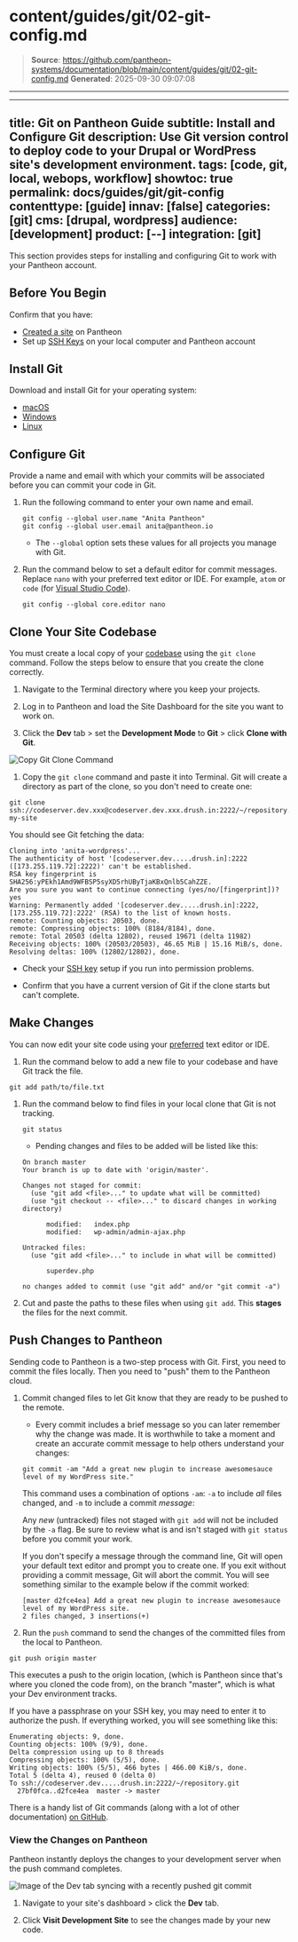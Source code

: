 # content/guides/git/02-git-config.md

> **Source**: https://github.com/pantheon-systems/documentation/blob/main/content/guides/git/02-git-config.md
> **Generated**: 2025-09-30 09:07:08

---

---
title: Git on Pantheon Guide
subtitle: Install and Configure Git
description: Use Git version control to deploy code to your Drupal or WordPress site's development environment.
tags: [code, git, local, webops, workflow]
showtoc: true
permalink: docs/guides/git/git-config
contenttype: [guide]
innav: [false]
categories: [git]
cms: [drupal, wordpress]
audience: [development]
product: [--]
integration: [git]
---

This section provides steps for installing and configuring Git to work with your Pantheon account.

## Before You Begin

Confirm that you have:

- [Created a site](/guides/legacy-dashboard/create-sites) on Pantheon
- Set up [SSH Keys](/ssh-keys) on your local computer and Pantheon account

## Install Git

Download and install Git for your operating system:

- [macOS](https://git-scm.com/download/mac)
- [Windows](https://git-scm.com/download/win)
- [Linux](https://git-scm.com/download/linux)

## Configure Git

Provide a name and email with which your commits will be associated before you can commit your code in Git.

1. Run the following command to enter your own name and email.

    ```bash{promptUser: user}
    git config --global user.name "Anita Pantheon"
    git config --global user.email anita@pantheon.io
    ```

    - The `--global` option sets these values for all projects you manage with Git.

1. Run the command below to set a default editor for commit messages. Replace `nano` with your preferred text editor or IDE. For example, `atom` or `code` (for [Visual Studio Code](/guides/local-development/visual-studio-code)).

    ```bash{promptUser: user}
    git config --global core.editor nano
    ```

## Clone Your Site Codebase

You must create a local copy of your [codebase](/guides/git/collaborative-development#git-repositories-on-pantheon) using the `git clone` command. Follow the steps below to ensure that you create the clone correctly.

1. Navigate to the Terminal directory where you keep your projects.

1. Log in to Pantheon and load the Site Dashboard for the site you want to work on.

1. Click the **<Icon icon="wrench" /> Dev** tab > set the **Development Mode** to **Git** > click **Clone with Git**.

  ![Copy Git Clone Command](../../../images/dashboard/new-dashboard/2024/_git-string.png)

1. Copy the `git clone` command and paste it into Terminal. Git will create a directory as part of the clone, so you don't need to create one:

  ```bash{promptUser: user}
  git clone ssh://codeserver.dev.xxx@codeserver.dev.xxx.drush.in:2222/~/repository.git my-site
  ```

  You should see Git fetching the data:

  ```git
  Cloning into 'anita-wordpress'...
  The authenticity of host '[codeserver.dev.....drush.in]:2222 ([173.255.119.72]:2222)' can't be established.
  RSA key fingerprint is SHA256:yPEkh1Amd9WFBSP5syXD5rhUByTjaKBxQnlb5CahZZE.
  Are you sure you want to continue connecting (yes/no/[fingerprint])? yes
  Warning: Permanently added '[codeserver.dev.....drush.in]:2222,[173.255.119.72]:2222' (RSA) to the list of known hosts.
  remote: Counting objects: 20503, done.
  remote: Compressing objects: 100% (8184/8184), done.
  remote: Total 20503 (delta 12802), reused 19671 (delta 11982)
  Receiving objects: 100% (20503/20503), 46.65 MiB | 15.16 MiB/s, done.
  Resolving deltas: 100% (12802/12802), done.
  ```

- Check your [SSH key](/ssh-keys) setup if you run into permission problems.
  
- Confirm that you have a current version of Git if the clone starts but can't complete.

## Make Changes

You can now edit your site code using your [preferred](https://xkcd.com/378/ "XKCD comic about text editors") text editor or IDE.

1. Run the command below to add a new file to your codebase and have Git track the file.

  ```bash{promptUser: user}
  git add path/to/file.txt
  ```

1. Run the command below to find files in your local clone that Git is not tracking.

    ```bash{promptUser: user}
    git status
    ```

    - Pending changes and files to be added will be listed like this:

    ```git
    On branch master
    Your branch is up to date with 'origin/master'.

    Changes not staged for commit:
      (use "git add <file>..." to update what will be committed)
      (use "git checkout -- <file>..." to discard changes in working directory)

          modified:   index.php
          modified:   wp-admin/admin-ajax.php

    Untracked files:
      (use "git add <file>..." to include in what will be committed)

          superdev.php

    no changes added to commit (use "git add" and/or "git commit -a")
    ```

1. Cut and paste the paths to these files when using `git add`. This **stages** the files for the next commit.

## Push Changes to Pantheon

Sending code to Pantheon is a two-step process with Git. First, you need to commit the files locally. Then you need to "push" them to the Pantheon cloud.

1. Commit changed files to let Git know that they are ready to be pushed to the remote.

    - Every commit includes a brief message so you can later remember why the change was made. It is worthwhile to take a moment and create an accurate commit message to help others understand your changes:

    ```bash{promptUser: user}
    git commit -am "Add a great new plugin to increase awesomesauce level of my WordPress site."
    ```

    This command uses a combination of options `-am`: `-a` to include *all* files changed, and `-m` to include a commit *message*:

    <Alert type="info" title="Note">

    Any _new_ (untracked) files not staged with `git add` will not be included by the `-a` flag. Be sure to review what is and isn't staged with `git status` before you commit your work.

    </Alert>

    If you don't specify a message through the command line, Git will open your default text editor and prompt you to create one. If you exit without providing a commit message, Git will abort the commit. You will see something similar to the example below if the commit worked:

    ```git
    [master d2fce4ea] Add a great new plugin to increase awesomesauce level of my WordPress site.
    2 files changed, 3 insertions(+)
    ```

1. Run the `push` command to send the changes of the committed files from the local to Pantheon.

  ```bash{promptUser: user}
  git push origin master
  ```

  This executes a push to the origin location, (which is Pantheon since that's where you cloned the code from), on the branch "master", which is what your Dev environment tracks.

  If you have a passphrase on your SSH key, you may need to enter it to authorize the push. If everything worked, you will see something like this:

  ```git
  Enumerating objects: 9, done.
  Counting objects: 100% (9/9), done.
  Delta compression using up to 8 threads
  Compressing objects: 100% (5/5), done.
  Writing objects: 100% (5/5), 466 bytes | 466.00 KiB/s, done.
  Total 5 (delta 4), reused 0 (delta 0)
  To ssh://codeserver.dev.....drush.in:2222/~/repository.git
    27bf0fca..d2fce4ea  master -> master
  ```

There is a handy list of Git commands (along with a lot of other documentation) [on GitHub](https://github.com/AlexZeitler/gitcheatsheet/blob/master/gitcheatsheet.pdf "Alex Zeitler's Git cheat sheet PDF").

### View the Changes on Pantheon

Pantheon instantly deploys the changes to your development server when the push command completes.

![Image of the Dev tab syncing with a recently pushed git commit](../../../images/dashboard/sync-code.png)

1. Navigate to your site's dashboard > click the **<Icon icon="wrench" /> Dev** tab.

1. Click **Visit Development Site** to see the changes made by your new code.
